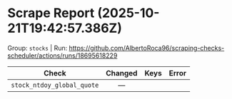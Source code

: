 # Scrape Report (2025-10-21T19:42:57.386Z)

Group: `stocks`  |  Run: https://github.com/AlbertoRoca96/scraping-checks-scheduler/actions/runs/18695618229

| Check | Changed | Keys | Error |
|---|:---:|:--|:--|
| `stock_ntdoy_global_quote` | — |  |  |
